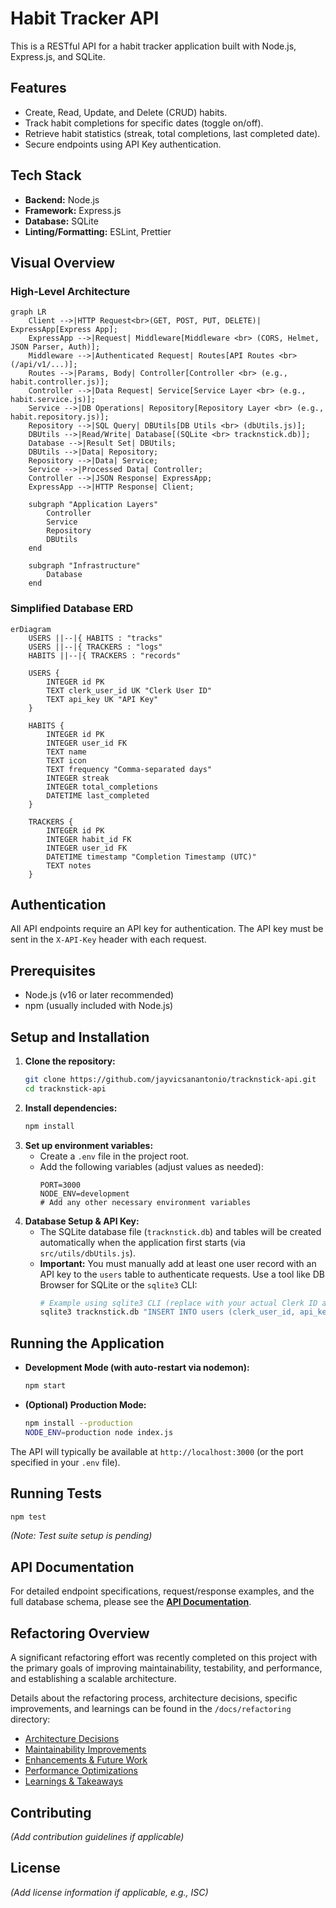 # Habit Tracker API

This is a RESTful API for a habit tracker application built with Node.js, Express.js, and SQLite.

## Features

- Create, Read, Update, and Delete (CRUD) habits.
- Track habit completions for specific dates (toggle on/off).
- Retrieve habit statistics (streak, total completions, last completed date).
- Secure endpoints using API Key authentication.

## Tech Stack

- **Backend:** Node.js
- **Framework:** Express.js
- **Database:** SQLite
- **Linting/Formatting:** ESLint, Prettier

## Visual Overview

### High-Level Architecture

```mermaid
graph LR
    Client -->|HTTP Request<br>(GET, POST, PUT, DELETE)| ExpressApp[Express App];
    ExpressApp -->|Request| Middleware[Middleware <br> (CORS, Helmet, JSON Parser, Auth)];
    Middleware -->|Authenticated Request| Routes[API Routes <br> (/api/v1/...)];
    Routes -->|Params, Body| Controller[Controller <br> (e.g., habit.controller.js)];
    Controller -->|Data Request| Service[Service Layer <br> (e.g., habit.service.js)];
    Service -->|DB Operations| Repository[Repository Layer <br> (e.g., habit.repository.js)];
    Repository -->|SQL Query| DBUtils[DB Utils <br> (dbUtils.js)];
    DBUtils -->|Read/Write| Database[(SQLite <br> tracknstick.db)];
    Database -->|Result Set| DBUtils;
    DBUtils -->|Data| Repository;
    Repository -->|Data| Service;
    Service -->|Processed Data| Controller;
    Controller -->|JSON Response| ExpressApp;
    ExpressApp -->|HTTP Response| Client;

    subgraph "Application Layers"
        Controller
        Service
        Repository
        DBUtils
    end

    subgraph "Infrastructure"
        Database
    end
```

### Simplified Database ERD

```mermaid
erDiagram
    USERS ||--|{ HABITS : "tracks"
    USERS ||--|{ TRACKERS : "logs"
    HABITS ||--|{ TRACKERS : "records"

    USERS {
        INTEGER id PK
        TEXT clerk_user_id UK "Clerk User ID"
        TEXT api_key UK "API Key"
    }

    HABITS {
        INTEGER id PK
        INTEGER user_id FK
        TEXT name
        TEXT icon
        TEXT frequency "Comma-separated days"
        INTEGER streak
        INTEGER total_completions
        DATETIME last_completed
    }

    TRACKERS {
        INTEGER id PK
        INTEGER habit_id FK
        INTEGER user_id FK
        DATETIME timestamp "Completion Timestamp (UTC)"
        TEXT notes
    }
```

## Authentication

All API endpoints require an API key for authentication. The API key must be sent in the `X-API-Key` header with each request.

## Prerequisites

- Node.js (v16 or later recommended)
- npm (usually included with Node.js)

## Setup and Installation

1.  **Clone the repository:**
    ```bash
    git clone https://github.com/jayvicsanantonio/tracknstick-api.git
    cd tracknstick-api
    ```
2.  **Install dependencies:**
    ```bash
    npm install
    ```
3.  **Set up environment variables:**
    - Create a `.env` file in the project root.
    - Add the following variables (adjust values as needed):
      ```dotenv
      PORT=3000
      NODE_ENV=development
      # Add any other necessary environment variables
      ```
4.  **Database Setup & API Key:**
    - The SQLite database file (`tracknstick.db`) and tables will be created automatically when the application first starts (via `src/utils/dbUtils.js`).
    - **Important:** You must manually add at least one user record with an API key to the `users` table to authenticate requests. Use a tool like DB Browser for SQLite or the `sqlite3` CLI:
      ```bash
      # Example using sqlite3 CLI (replace with your actual Clerk ID and desired API key)
      sqlite3 tracknstick.db "INSERT INTO users (clerk_user_id, api_key) VALUES ('user_your_clerk_id', 'your-secure-api-key');"
      ```

## Running the Application

- **Development Mode (with auto-restart via nodemon):**
  ```bash
  npm start
  ```
- **(Optional) Production Mode:**
  ```bash
  npm install --production
  NODE_ENV=production node index.js
  ```

The API will typically be available at `http://localhost:3000` (or the port specified in your `.env` file).

## Running Tests

```bash
npm test
```

_(Note: Test suite setup is pending)_

## API Documentation

For detailed endpoint specifications, request/response examples, and the full database schema, please see the **[API Documentation](API.md)**.

## Refactoring Overview

A significant refactoring effort was recently completed on this project with the primary goals of improving maintainability, testability, and performance, and establishing a scalable architecture.

Details about the refactoring process, architecture decisions, specific improvements, and learnings can be found in the `/docs/refactoring` directory:

- [Architecture Decisions](docs/refactoring/ARCHITECTURE_DECISIONS.md)
- [Maintainability Improvements](docs/refactoring/MAINTAINABILITY.md)
- [Enhancements & Future Work](docs/refactoring/ENHANCEMENTS.md)
- [Performance Optimizations](docs/refactoring/OPTIMIZATIONS.md)
- [Learnings & Takeaways](docs/refactoring/LEARNINGS.md)

## Contributing

_(Add contribution guidelines if applicable)_

## License

_(Add license information if applicable, e.g., ISC)_

